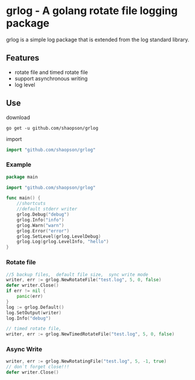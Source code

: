 # grlog - A golang rotate file logging package

grlog is a simple log package that is extended from the log standard library.

## Features
*  rotate file and timed rotate file
*  support asynchronous writing
*  log level

## Use
download
```shell
go get -u github.com/shaopson/grlog
```
import
```go
import "github.com/shaopson/grlog"
```

### Example
```go
package main

import "github.com/shaopson/grlog"

func main() {
    //shortcuts
    //default stderr writer
    grlog.Debug("debug")
    grlog.Info("info")
    grlog.Warn("warn")
    grlog.Error("error")
    grlog.SetLevel(grlog.LevelDebug)
    grlog.Log(grlog.LevelInfo, "hello")
}

```

### Rotate file
```go
//5 backup files,  default file size,  sync write mode
writer, err := grlog.NewRotateFile("test.log", 5, 0, false)
defer writer.Close()
if err != nil {
    panic(err)
}
log := grlog.Default()
log.SetOutput(writer)
log.Info("debug")

// timed rotate file,
writer, err := grlog.NewTimedRotateFile("test.log", 5, 0, false)
```

### Async Write
```go
writer, err := grlog.NewRotatingFile("test.log", 5, -1, true)
// don`t forget close!!!
defer writer.Close()
```

